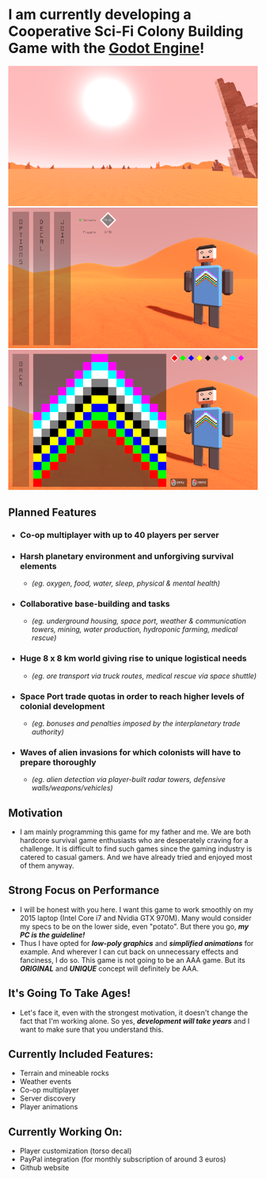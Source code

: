 # I am currently developing a Cooperative Sci-Fi Colony Building Game with the [Godot Engine](https://godotengine.org/)!

![Screenshot 1](captures/harsh_planet.png?raw=true "Harsh Planet")
![Screenshot 2](captures/main_menu.png?raw=true "Main Menu")
![Screenshot 3](captures/decal_editor.png?raw=true "Decal Editor")

## Planned Features
* ### Co-op multiplayer with up to 40 players per server
* ### Harsh planetary environment and unforgiving survival elements
  * _(eg. oxygen, food, water, sleep, physical & mental health)_
* ### Collaborative base-building and tasks
  * _(eg. underground housing, space port, weather & communication towers, mining, water production, hydroponic farming, medical rescue)_
* ### Huge 8 x 8 km world giving rise to unique logistical needs
  * _(eg. ore transport via truck routes, medical rescue via space shuttle)_
* ### Space Port trade quotas in order to reach higher levels of colonial development
  * _(eg. bonuses and penalties imposed by the interplanetary trade authority)_
* ### Waves of alien invasions for which colonists will have to prepare thoroughly
  * _(eg. alien detection via player-built radar towers, defensive walls/weapons/vehicles)_

## Motivation
* I am mainly programming this game for my father and me. We are both hardcore survival game enthusiasts who are desperately craving for a challenge. It is difficult to find such games since the gaming industry is catered to casual gamers. And we have already tried and enjoyed most of them anyway.

## Strong Focus on Performance
* I will be honest with you here. I want this game to work smoothly on my 2015 laptop (Intel Core i7 and Nvidia GTX 970M). Many would consider my specs to be on the lower side, even "potato". But there you go, **_my PC is the guideline!_**
* Thus I have opted for **_low-poly graphics_** and **_simplified animations_** for example. And wherever I can cut back on unnecessary effects and fanciness, I do so. This game is not going to be an AAA game. But its **_ORIGINAL_** and **_UNIQUE_** concept will definitely be AAA.

## It's Going To Take Ages!
* Let's face it, even with the strongest motivation, it doesn't change the fact that I'm working alone. So yes, **_development will take years_** and I want to make sure that you understand this.

## Currently Included Features:
* Terrain and mineable rocks
* Weather events
* Co-op multiplayer
* Server discovery
* Player animations

## Currently Working On:
* Player customization (torso decal)
* PayPal integration (for monthly subscription of around 3 euros)
* Github website
